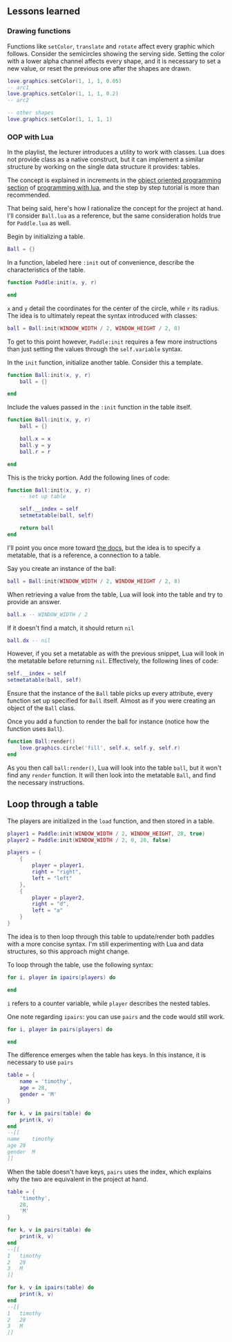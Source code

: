 ## Lessons learned

### Drawing functions

Functions like `setColor`, `translate` and `rotate` affect every graphic which follows. Consider the semicircles showing the serving side. Setting the color with a lower alpha channel affects every shape, and it is necessary to set a new value, or reset the previous one after the shapes are drawn.

```lua
love.graphics.setColor(1, 1, 1, 0.05)
-- arc1
love.graphics.setColor(1, 1, 1, 0.2)
-- arc2

-- other shapes
love.graphics.setColor(1, 1, 1, 1)
```

### OOP with Lua

In the playlist, the lecturer introduces a utility to work with classes. Lua does not provide class as a native construct, but it can implement a similar structure by working on the single data structure it provides: tables.

The concept is explained in increments in the [object oriented programming section](https://www.lua.org/pil/16.html) of [programming with lua](https://www.lua.org/pil/contents.html), and the step by step tutorial is more than recommended.

That being said, here's how I rationalize the concept for the project at hand. I'll consider `Ball.lua` as a reference, but the same consideration holds true for `Paddle.lua` as well.

Begin by initializing a table.

```lua
Ball = {}
```

In a function, labeled here `:init` out of convenience, describe the characteristics of the table.

```lua
function Paddle:init(x, y, r)

end
```

`x` and `y` detail the coordinates for the center of the circle, while `r` its radius. The idea is to ultimately repeat the syntax introduced with classes:

```lua
ball = Ball:init(WINDOW_WIDTH / 2, WINDOW_HEIGHT / 2, 8)
```

To get to this point however, `Paddle:init` requires a few more instructions than just setting the values through the `self.variable` syntax.

In the `init` function, initialize another table. Consider this a template.

```lua
function Ball:init(x, y, r)
    ball = {}

end
```

Include the values passed in the `:init` function in the table itself.

```lua
function Ball:init(x, y, r)
    ball = {}

    ball.x = x
    ball.y = y
    ball.r = r

end
```

This is the tricky portion. Add the following lines of code:

```lua
function Ball:init(x, y, r)
    -- set up table

    self.__index = self
    setmetatable(ball, self)

    return ball
end
```

I'll point you once more toward [the docs](https://www.lua.org/pil/2.5.html), but the idea is to specify a metatable, that is a reference, a connection to a table.

Say you create an instance of the ball:

```lua
ball = Ball:init(WINDOW_WIDTH / 2, WINDOW_HEIGHT / 2, 8)
```

When retrieving a value from the table, Lua will look into the table and try to provide an answer.

```lua
ball.x -- WINDOW_WIDTH / 2
```

If it doesn't find a match, it should return `nil`

```lua
ball.dx -- nil
```

However, if you set a metatable as with the previous snippet, Lua will look in the metatable before returning `nil`. Effectively, the following lines of code:

```lua
self.__index = self
setmetatable(ball, self)
```

Ensure that the instance of the `Ball` table picks up every attribute, every function set up specified for `Ball` itself. Almost as if you were creating an object of the `Ball` class.

Once you add a function to render the ball for instance (notice how the function uses `Ball`).

```lua
function Ball:render()
    love.graphics.circle('fill', self.x, self.y, self.r)
end
```

As you then call `ball:render()`, Lua will look into the table `ball`, but it won't find any `render` function. It will then look into the metatable `Ball`, and find the necessary instructions.

## Loop through a table

The players are initialized in the `load` function, and then stored in a table.

```lua
player1 = Paddle:init(WINDOW_WIDTH / 2, WINDOW_HEIGHT, 28, true)
player2 = Paddle:init(WINDOW_WIDTH / 2, 0, 28, false)

players = {
    {
        player = player1,
        right = "right",
        left = "left"
    },
    {
        player = player2,
        right = "d",
        left = "a"
    }
}
```

The idea is to then loop through this table to update/render both paddles with a more concise syntax. I'm still experimenting with Lua and data structures, so this approach might change.

To loop through the table, use the following syntax:

```lua
for i, player in ipairs(players) do

end
```

`i` refers to a counter variable, while `player` describes the nested tables.

One note regarding `ipairs`: you can use `pairs` and the code would still work.

```lua
for i, player in pairs(players) do

end
```

The difference emerges when the table has keys. In this instance, it is necessary to use `pairs`

```lua
table = {
    name = 'timothy',
    age = 28,
    gender = 'M'
}

for k, v in pairs(table) do
    print(k, v)
end
--[[
name	timothy
age	28
gender	M
]]
```

When the table doesn't have keys, `pairs` uses the index, which explains why the two are equivalent in the project at hand.

```lua
table = {
    'timothy',
    28,
    'M'
}

for k, v in pairs(table) do
    print(k, v)
end
--[[
1	timothy
2	28
3	M
]]

for k, v in ipairs(table) do
    print(k, v)
end
--[[
1	timothy
2	28
3	M
]]
```
